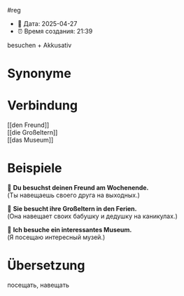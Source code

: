 #reg
- 📍 Дата: 2025-04-27
- ⏰ Время создания: 21:39

besuchen + Akkusativ
# Synonyme

# Verbindung 
[[den Freund]]  
[[die Großeltern]]  
[[das Museum]]
# Beispiele
🔹 **Du besuchst deinen Freund am Wochenende.**  
(Ты навещаешь своего друга на выходных.)

🔹 **Sie besucht ihre Großeltern in den Ferien.**  
(Она навещает своих бабушку и дедушку на каникулах.)

🔹 **Ich besuche ein interessantes Museum.**  
(Я посещаю интересный музей.)
# Übersetzung
посещать, навещать